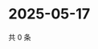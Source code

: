 # 2025-05-17

共 0 条

<!-- BEGIN ZHIHUQUESTIONS -->
<!-- 最后更新时间 Sat May 17 2025 17:10:49 GMT+0800 (China Standard Time) -->

<!-- END ZHIHUQUESTIONS -->
